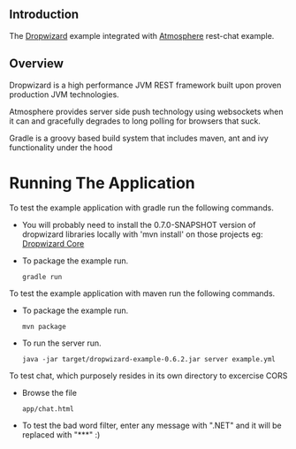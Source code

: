 ## Introduction

The [Dropwizard](http://dropwizard.codahale.com/) example integrated with [Atmosphere](https://github.com/Atmosphere/atmosphere) rest-chat example.

## Overview

Dropwizard is a high performance JVM REST framework built upon proven production JVM technologies.

Atmosphere provides server side push technology using websockets when it can and
gracefully degrades to long polling for browsers that suck.

Gradle is a groovy based build system that includes maven, ant and ivy functionality under the hood

# Running The Application

To test the example application with gradle run the following commands.

*   You will probably need to install the 0.7.0-SNAPSHOT version of dropwizard libraries locally with 'mvn install' on those projects
eg: [Dropwizard Core](http://github.com/codahale/dropwizard/tree/master/dropwizard-core/)

*   To package the example run.

        gradle run

To test the example application with maven run the following commands.

*   To package the example run.

        mvn package

*   To run the server run.

        java -jar target/dropwizard-example-0.6.2.jar server example.yml

To test chat, which purposely resides in its own directory to excercise CORS

*   Browse the file

        app/chat.html

* To test the bad word filter, enter any message with ".NET" and it will be replaced with "***" :)


